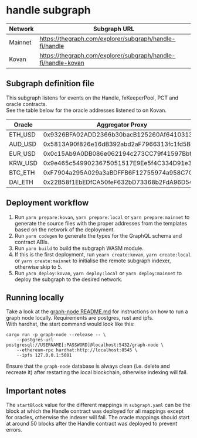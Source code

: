 ﻿# handle subgraph
| Network | Subgraph URL |
| --- | --- |
| Mainnet | https://thegraph.com/explorer/subgraph/handle-fi/handle |  
| Kovan | https://thegraph.com/explorer/subgraph/handle-fi/handle-kovan |

## Subgraph definition file
This subgraph listens for events on the Handle, fxKeeperPool, PCT and oracle contracts.  
See the table below for the oracle addresses listened to on Kovan.

| Oracle | Aggregator Proxy | Aggregator Contract |
| --- | --- | --- |
| ETH_USD | 0x9326BFA02ADD2366b30bacB125260Af641031331 | 0x10b3c106c4ed7d22b0e7abe5dc43bdfa970a153c |
| AUD_USD | 0x5813A90f826e16dB392abd2aF7966313fc1fd5B8 | 0x8ef23ba9e66168d68b460139178513a3653fab70 |
| EUR_USD | 0x0c15Ab9A0DB086e062194c273CC79f41597Bbf13 | 0x326df4935006469f3d2b20009a25ec79c3a07510 |
| KRW_USD | 0x9e465c5499023675051517E9Ee5f4C334D91e369 | 0xc8b946afc5e38c7067d0425115208d5925aa067d |
| BTC_ETH | 0xF7904a295A029a3aBDFFB6F12755974a958C7C25 | 0x222d3bd9bc8aef87afa9c8e4c7468da3f2c7130d |
| DAI_ETH | 0x22B58f1EbEDfCA50feF632bD73368b2FdA96D541 | 0x30fde1d82a4e58e579a64dbbcd8d4650805cf3c8 |

## Deployment workflow
1. Run `yarn prepare:kovan`, `yarn prepare:local` or `yarn prepare:mainnet` to generate the source files with the proper addresses from the templates based on the network of the deployment.  
2. Run `yarn codegen` to generate the types for the GraphQL schema and contract ABIs.  
3. Run `yarn build` to build the subgraph WASM module.  
4. If this is the first deployment, run `yearn create:kovan`, `yarn create:local` or `yarn create:mainnet` to initialise the remote subgraph indexer, otherwise skip to 5.  
5. Run `yarn deploy:kovan`, `yarn deploy:local` or `yarn deploy:mainnet` to deploy the subgraph to the desired network.  

## Running locally
Take a look at the [graph-node README.md](https://github.com/graphprotocol/graph-node) for instructions on how to run a graph node locally. Requirements are postgres, rust and ipfs.  
With hardhat, the start command would look like this:
```
cargo run -p graph-node --release -- \
    --postgres-url postgresql://USERNAME[:PASSWORD]@localhost:5432/graph-node \
    --ethereum-rpc hardhat:http://localhost:8545 \
    --ipfs 127.0.0.1:5001
```
Ensure that the `graph-node` database is always clean (i.e. delete and recreate it) after restarting the local blockchain, otherwise indexing will fail.

## Important notes
The `startBlock` value for the different mappings in `subgraph.yaml` can be the block at which the Handle contract was deployed for all mappings except for oracles, otherwise the indexer will fail. The oracle mappings should start at around 50 blocks after the Handle contract was deployed to prevent errors.